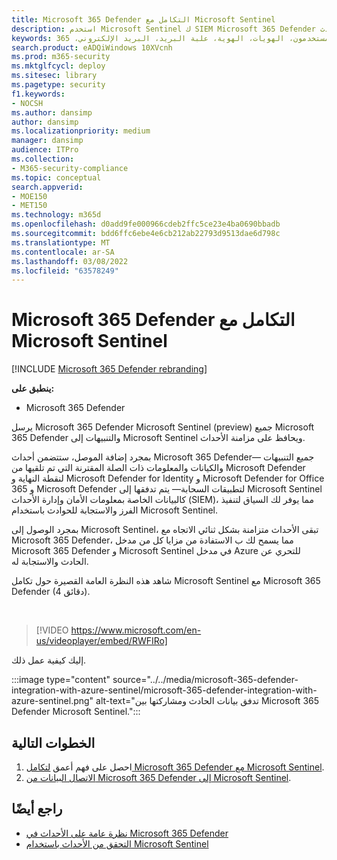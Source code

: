 ```yaml
---
title: Microsoft 365 Defender التكامل مع Microsoft Sentinel
description: استخدم Microsoft Sentinel ك SIEM Microsoft 365 Defender الأحداث والحوادث.
keywords: الأحداث والتنبيهات، التحقيق، التحليل، الاستجابة، الارتباط، الهجوم، الأجهزة، الأجهزة، المستخدمون، الهويات، الهوية، علبة البريد، البريد الإلكتروني، 365، microsoft، m365
search.product: eADQiWindows 10XVcnh
ms.prod: m365-security
ms.mktglfcycl: deploy
ms.sitesec: library
ms.pagetype: security
f1.keywords:
- NOCSH
ms.author: dansimp
author: dansimp
ms.localizationpriority: medium
manager: dansimp
audience: ITPro
ms.collection:
- M365-security-compliance
ms.topic: conceptual
search.appverid:
- MOE150
- MET150
ms.technology: m365d
ms.openlocfilehash: d0add9fe000966cdeb2ffc5ce23e4ba0690bbadb
ms.sourcegitcommit: bdd6ffc6ebe4e6cb212ab22793d9513dae6d798c
ms.translationtype: MT
ms.contentlocale: ar-SA
ms.lasthandoff: 03/08/2022
ms.locfileid: "63578249"
---
```

# <a name="microsoft-365-defender-integration-with-microsoft-sentinel"></a>Microsoft 365 Defender التكامل مع Microsoft Sentinel

[!INCLUDE [Microsoft 365 Defender rebranding](../includes/microsoft-defender.md)]

**ينطبق على:**
- Microsoft 365 Defender

يرسل Microsoft 365 Defender Microsoft Sentinel (preview) جميع Microsoft 365 Defender والتنبيهات إلى Microsoft Sentinel ويحافظ على مزامنة الأحداث. 

بمجرد إضافة الموصل، ستتضمن أحداث Microsoft 365 Defender&mdash; جميع التنبيهات والكيانات والمعلومات ذات الصلة المقترنة التي تم تلقيها من Microsoft Defender لنقطة النهاية و Microsoft Defender for Identity و Microsoft Defender for Office 365 و Microsoft Defender لتطبيقات السحابة&mdash; يتم تدفقها إلى Microsoft Sentinel كالبيانات الخاصة بمعلومات الأمان وإدارة الأحداث (SIEM)، مما يوفر لك السياق لتنفيذ الفرز والاستجابة للحوادث باستخدام Microsoft Sentinel. 

بمجرد الوصول إلى Microsoft Sentinel، تبقى الأحداث متزامنة بشكل ثنائي الاتجاه مع Microsoft 365 Defender، مما يسمح لك ب الاستفادة من مزايا كل من مدخل Microsoft 365 Defender و Microsoft Sentinel في مدخل Azure للتحري عن الحادث والاستجابة له.

شاهد هذه النظرة العامة القصيرة حول تكامل Microsoft Sentinel مع Microsoft 365 Defender (4 دقائق).

<br>

>[!VIDEO https://www.microsoft.com/en-us/videoplayer/embed/RWFIRo]


إليك كيفية عمل ذلك.

:::image type="content" source="../../media/microsoft-365-defender-integration-with-azure-sentinel/microsoft-365-defender-integration-with-azure-sentinel.png" alt-text="تدفق بيانات الحادث ومشاركتها بين Microsoft 365 Defender Microsoft Sentinel.":::

## <a name="next-steps"></a>الخطوات التالية

1. احصل على فهم أعمق [لتكامل Microsoft 365 Defender مع Microsoft Sentinel](/azure/sentinel/microsoft-365-defender-sentinel-integration).
2. [الاتصال البيانات من Microsoft 365 Defender إلى Microsoft Sentinel](/azure/sentinel/connect-microsoft-365-defender).

## <a name="see-also"></a>راجع أيضًا

- [نظرة عامة على الأحداث في Microsoft 365 Defender](incidents-overview.md)
- [التحقق من الأحداث باستخدام Microsoft Sentinel](/azure/sentinel/tutorial-investigate-cases)
